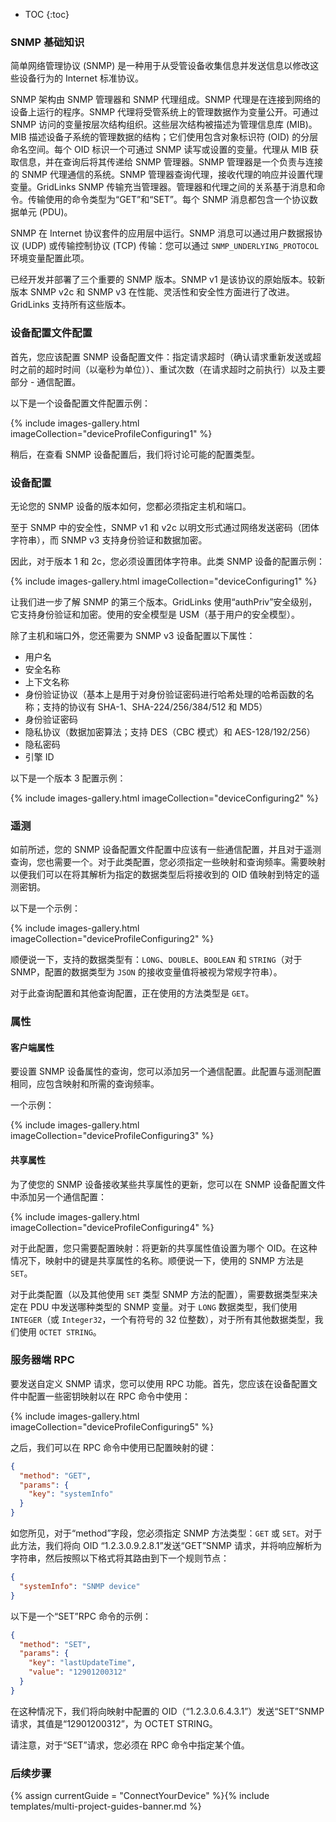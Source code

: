 * TOC
{:toc}

### SNMP 基础知识

简单网络管理协议 (SNMP) 是一种用于从受管设备收集信息并发送信息以修改这些设备行为的 Internet 标准协议。

SNMP 架构由 SNMP 管理器和 SNMP 代理组成。SNMP 代理是在连接到网络的设备上运行的程序。SNMP 代理将受管系统上的管理数据作为变量公开。可通过 SNMP 访问的变量按层次结构组织。这些层次结构被描述为管理信息库 (MIB)。MIB 描述设备子系统的管理数据的结构；它们使用包含对象标识符 (OID) 的分层命名空间。每个 OID 标识一个可通过 SNMP 读写或设置的变量。代理从 MIB 获取信息，并在查询后将其传递给 SNMP 管理器。SNMP 管理器是一个负责与连接的 SNMP 代理通信的系统。SNMP 管理器查询代理，接收代理的响应并设置代理变量。GridLinks SNMP 传输充当管理器。管理器和代理之间的关系基于消息和命令。传输使用的命令类型为“GET”和“SET”。每个 SNMP 消息都包含一个协议数据单元 (PDU)。

SNMP 在 Internet 协议套件的应用层中运行。SNMP 消息可以通过用户数据报协议 (UDP) 或传输控制协议 (TCP) 传输：您可以通过 `SNMP_UNDERLYING_PROTOCOL` 环境变量配置此项。

已经开发并部署了三个重要的 SNMP 版本。SNMP v1 是该协议的原始版本。较新版本 SNMP v2c 和 SNMP v3 在性能、灵活性和安全性方面进行了改进。GridLinks 支持所有这些版本。

### 设备配置文件配置

首先，您应该配置 SNMP 设备配置文件：指定请求超时（确认请求重新发送或超时之前的超时时间（以毫秒为单位））、重试次数（在请求超时之前执行）以及主要部分 - 通信配置。

以下是一个设备配置文件配置示例：

{% include images-gallery.html imageCollection="deviceProfileConfiguring1" %}

稍后，在查看 SNMP 设备配置后，我们将讨论可能的配置类型。

### 设备配置

无论您的 SNMP 设备的版本如何，您都必须指定主机和端口。

至于 SNMP 中的安全性，SNMP v1 和 v2c 以明文形式通过网络发送密码（团体字符串），而 SNMP v3 支持身份验证和数据加密。

因此，对于版本 1 和 2c，您必须设置团体字符串。此类 SNMP 设备的配置示例：

{% include images-gallery.html imageCollection="deviceConfiguring1" %}

让我们进一步了解 SNMP 的第三个版本。GridLinks 使用“authPriv”安全级别，它支持身份验证和加密。使用的安全模型是 USM（基于用户的安全模型）。

除了主机和端口外，您还需要为 SNMP v3 设备配置以下属性：

- 用户名
- 安全名称
- 上下文名称
- 身份验证协议（基本上是用于对身份验证密码进行哈希处理的哈希函数的名称；支持的协议有 SHA-1、SHA-224/256/384/512 和 MD5）
- 身份验证密码
- 隐私协议（数据加密算法；支持 DES（CBC 模式）和 AES-128/192/256）
- 隐私密码
- 引擎 ID

以下是一个版本 3 配置示例：

{% include images-gallery.html imageCollection="deviceConfiguring2" %}

### 遥测

如前所述，您的 SNMP 设备配置文件配置中应该有一些通信配置，并且对于遥测查询，您也需要一个。对于此类配置，您必须指定一些映射和查询频率。需要映射以便我们可以在将其解析为指定的数据类型后将接收到的 OID 值映射到特定的遥测密钥。

以下是一个示例：

{% include images-gallery.html imageCollection="deviceProfileConfiguring2" %}

顺便说一下，支持的数据类型有：`LONG`、`DOUBLE`、`BOOLEAN` 和 `STRING`（对于 SNMP，配置的数据类型为 `JSON` 的接收变量值将被视为常规字符串）。

对于此查询配置和其他查询配置，正在使用的方法类型是 `GET`。

### 属性

#### 客户端属性

要设置 SNMP 设备属性的查询，您可以添加另一个通信配置。此配置与遥测配置相同，应包含映射和所需的查询频率。

一个示例：

{% include images-gallery.html imageCollection="deviceProfileConfiguring3" %}

#### 共享属性

为了使您的 SNMP 设备接收某些共享属性的更新，您可以在 SNMP 设备配置文件中添加另一个通信配置：

{% include images-gallery.html imageCollection="deviceProfileConfiguring4" %}

对于此配置，您只需要配置映射：将更新的共享属性值设置为哪个 OID。在这种情况下，映射中的键是共享属性的名称。顺便说一下，使用的 SNMP 方法是 `SET`。

对于此类配置（以及其他使用 `SET` 类型 SNMP 方法的配置），需要数据类型来决定在 PDU 中发送哪种类型的 SNMP 变量。对于 `LONG` 数据类型，我们使用 `INTEGER`（或 `Integer32`，一个有符号的 32 位整数），对于所有其他数据类型，我们使用 `OCTET STRING`。

### 服务器端 RPC

要发送自定义 SNMP 请求，您可以使用 RPC 功能。首先，您应该在设备配置文件中配置一些密钥映射以在 RPC 命令中使用：

{% include images-gallery.html imageCollection="deviceProfileConfiguring5" %}

之后，我们可以在 RPC 命令中使用已配置映射的键：

```json
{
  "method": "GET",
  "params": {
    "key": "systemInfo"
  }
}
```

如您所见，对于“method”字段，您必须指定 SNMP 方法类型：`GET` 或 `SET`。对于此方法，我们将向 OID “1.2.3.0.9.2.8.1”发送“GET”SNMP 请求，并将响应解析为字符串，然后按照以下格式将其路由到下一个规则节点：

```json
{
  "systemInfo": "SNMP device"
}
```

以下是一个“SET”RPC 命令的示例：

```json
{
  "method": "SET",
  "params": {
    "key": "lastUpdateTime",
    "value": "12901200312"
  }
}
```

在这种情况下，我们将向映射中配置的 OID（“1.2.3.0.6.4.3.1”）发送“SET”SNMP 请求，其值是“12901200312”，为 OCTET STRING。

请注意，对于“SET”请求，您必须在 RPC 命令中指定某个值。

### 后续步骤

{% assign currentGuide = "ConnectYourDevice" %}{% include templates/multi-project-guides-banner.md %}